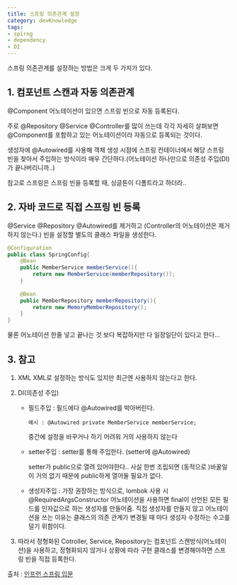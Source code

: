 ```yaml
---
title: 스프링 의존관계 설정
category: devKnowledge
tags:
- spirng
- dependency
- DI
---
```


스프링 의존관계를 설정하는 방법은 크게 두 가지가 있다.
## 1. 컴포넌트 스캔과 자동 의존관계

@Component 어노테이션이 있으면 스프링 빈으로 자동 등록된다.

주로 @Repository @Service @Controller를 많이 쓰는데 각각 자세히 살펴보면 @Component를 포함하고 있는 어노테이션이라 자동으로 등록되는 것이다.

생성자에 @Autowired를 사용해 객체 생성 시점에 스프링 컨테이너에서 해당 스프링 빈을 찾아서 주입하는 방식이라 매우 간단하다.(어노테이션 하나만으로 의존성 주입(DI)가 끝나버리니까..)

참고로 스프링은 스프링 빈을 등록할 때, 싱글톤이 디폴트라고 하더라..



## 2. 자바 코드로 직접 스프링 빈 등록

@Service @Repository @Autowired를 제거하고 (Controller의 어노테이션은 제거하지 않는다.) 빈을 설정할 별도의 클래스 파일을 생성한다.

~~~java
@Configuration
public class SpringConfig{
    @Bean
    public MemberService memberService(){
        return new MemberService(memberRepository());
    }
    
    @Bean
    public MemberRepository memberRepository(){
        return new MemoryMemberRepository();
    }
}
~~~

물론 어노테이션 한줄 넣고 끝나는 것 보다 복잡하지만 다 일장일단이 있다고 한다...



## 3. 참고

1. XML
   XML로 설정하는 방식도 있지만 최근엔 사용하지 않는다고 한다.

2. DI(의존성 주입)

   + 필드주입 : 필드에다 @Autowired를 박아버린다.
     
		 예시 : @Autowired private MemberService memberService;
     중간에 설정을 바꾸거나 하기 어려워 거의 사용하지 않는다

   + setter주입 : setter를 통해 주입한다. (setter에 @Autowired)
   
     setter가 public으로 열려 있어야한다..
     사실 한번 조립되면 (동적으로 )바꿀일이 거의 없기 때문에 public하게 열어둘 필요가 없다.

   + 생성자주입 : 가장 권장하는 방식으로, lombok 사용 시 @RequiredArgsConstructor 어노테이션을 사용하면 final이 선언된 모든 필드를 인자값으로 하는 생성자를 만들어줌.
    직접 생성자를 만들지 않고 어노테이션을 쓰는 이유는 클래스의 의존 관계가 변경될 때 마다 생성자 수정하는 수고를 덜기 위함이다.
    
3. 따라서 정형화된 Cotroller, Service, Repository는 컴포넌트 스캔방식(어노테이션)을 사용하고,
   정형화되지 않거나 상황에 따라 구현 클래스를 변경해야하면 스프링 빈을 직접 등록한다.



출처 : [인프런 스프링 입문](https://www.inflearn.com/course/%EC%8A%A4%ED%94%84%EB%A7%81-%EC%9E%85%EB%AC%B8-%EC%8A%A4%ED%94%84%EB%A7%81%EB%B6%80%ED%8A%B8)
